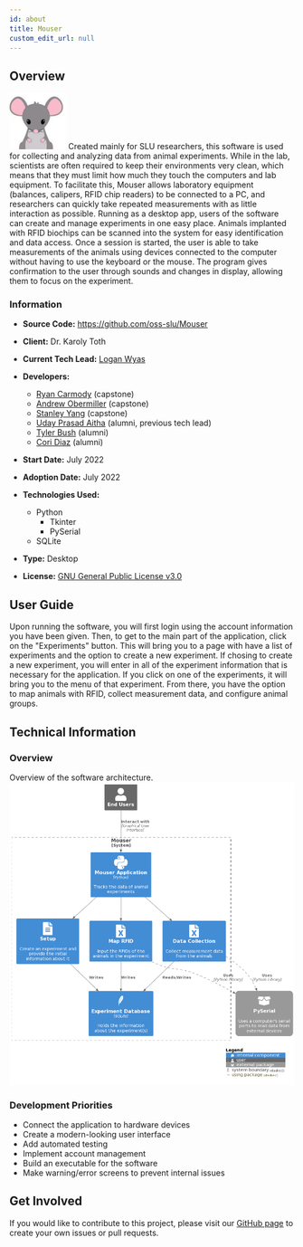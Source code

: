 ```yaml
---
id: about
title: Mouser
custom_edit_url: null
---
```


## Overview

![Alt](100x100.png) Created mainly for SLU researchers, this software is used for collecting and analyzing data from animal experiments. While in the lab, scientists are often required to keep their environments very clean, which means that they must limit how much they touch the computers and lab equipment. To facilitate this, Mouser allows laboratory equipment (balances, calipers, RFID chip readers) to be connected to a PC, and researchers can quickly take repeated measurements with as little interaction as possible. Running as a desktop app, users of the software can create and manage experiments in one easy place. Animals implanted with RFID biochips can be scanned into the system for easy identification and data access. Once a session is started, the user is able to take measurements of the animals using devices connected to the computer without having to use the keyboard or the mouse. The program gives confirmation to the user through sounds and changes in display, allowing them to focus on the experiment.

### Information

- **Source Code:** <https://github.com/oss-slu/Mouser>
- **Client:** Dr. Karoly Toth
- **Current Tech Lead:** [Logan Wyas](https://github.com/loganwyas)
- **Developers:**

  - [Ryan Carmody](https://github.com/rc10283) (capstone)
  - [Andrew Obermiller](https://github.com/aobermiller) (capstone)
  - [Stanley Yang](https://github.com/stanleyyang2001) (capstone)
  - [Uday Prasad Aitha](https://github.com/aithaprasad) (alumni, previous tech lead)
  - [Tyler Bush](https://github.com/tbush03) (alumni)
  - [Cori Diaz](https://github.com/coridiaz) (alumni)

- **Start Date:** July 2022
- **Adoption Date:** July 2022
- **Technologies Used:**
  - Python
    - Tkinter
    - PySerial
  - SQLite
- **Type:** Desktop
- **License:** [GNU General Public License v3.0](https://opensource.org/license/gpl-3-0/)

## User Guide

Upon running the software, you will first login using the account information you have been given. Then, to get to the main part of the application, click on the "Experiments" button. This will bring you to a page with have a list of experiments and the option to create a new experiment. If chosing to create a new experiment, you will enter in all of the experiment information that is necessary for the application. If you click on one of the experiments, it will bring you to the menu of that experiment. From there, you have the option to map animals with RFID, collect measurement data, and configure animal groups.

## Technical Information

### Overview

Overview of the software architecture.
![Software Architecture](architecture.png)

### Development Priorities

- Connect the application to hardware devices
- Create a modern-looking user interface
- Add automated testing
- Implement account management
- Build an executable for the software
- Make warning/error screens to prevent internal issues

## Get Involved

If you would like to contribute to this project, please visit our [GitHub page](https://github.com/oss-slu/Mouser) to create your own issues or pull requests.
